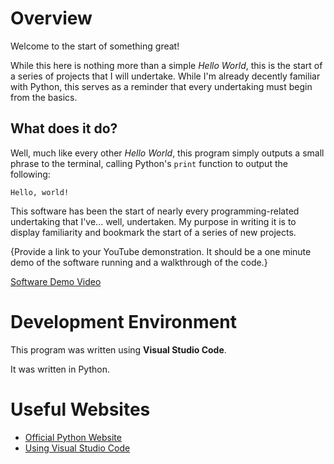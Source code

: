 # Overview

Welcome to the start of something great!

While this here is nothing more than a simple *Hello World*, this is the start of a series of projects that I will undertake. While I'm already decently familiar with Python, this serves as a reminder that every undertaking must begin from the basics.

## What does it do?
Well, much like every other *Hello World*, this program simply outputs a small phrase to the terminal, calling Python's `print` function to output the following:

```
Hello, world!
```

This software has been the start of nearly every programming-related undertaking that I've... well, undertaken. My purpose in writing it is to display familiarity and bookmark the start of a series of new projects.

{Provide a link to your YouTube demonstration.  It should be a one minute demo of the software running and a walkthrough of the code.}

[Software Demo Video](https://youtu.be/nI5G7rdrnGM)

# Development Environment

This program was written using **Visual Studio Code**. 

It was written in Python. 

# Useful Websites

* [Official Python Website](https://www.python.org/doc/)
* [Using Visual Studio Code](https://code.visualstudio.com/docs)

